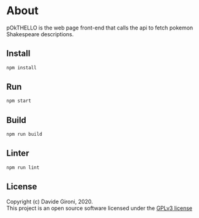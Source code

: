 About
===
pOkTHELLO is the web page front-end that calls the api to fetch pokemon Shakespeare descriptions.

## Install
```bash
npm install
```

## Run
```bash
npm start
```

## Build
```bash
npm run build
```

## Linter
```bash
npm run lint
```

## License
Copyright (c) Davide Gironi, 2020.  
This project is an open source software licensed under the [GPLv3 license](http://opensource.org/licenses/GPL-3.0)